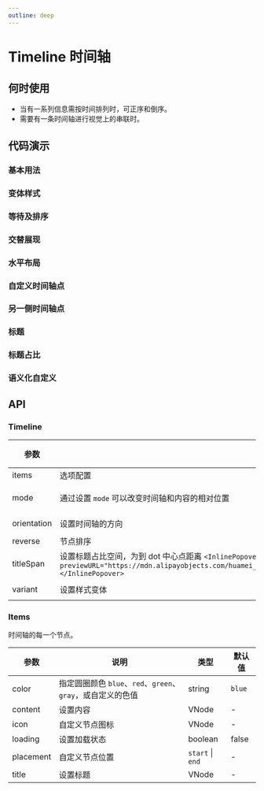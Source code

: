 ```yaml
---
outline: deep
---
```


# Timeline 时间轴

## 何时使用

- 当有一系列信息需按时间排列时，可正序和倒序。
- 需要有一条时间轴进行视觉上的串联时。

## 代码演示

### 基本用法

<demo vue="timeline/basic.vue"></demo>

### 变体样式

<demo vue="timeline/variant.vue"></demo>

### 等待及排序

<demo vue="timeline/pending.vue"></demo>

### 交替展现

<demo vue="timeline/alternate.vue"></demo>

### 水平布局

<demo vue="timeline/horizontal.vue"></demo>

### 自定义时间轴点

<demo vue="timeline/custom.vue"></demo>

### 另一侧时间轴点

<demo vue="timeline/end.vue"></demo>

### 标题

<demo vue="timeline/title.vue"></demo>

### 标题占比

<demo vue="timeline/title-span.vue"></demo>

### 语义化自定义

<demo vue="timeline/semantic.vue"></demo>

## API

### Timeline

| 参数 | 说明 | 类型 | 默认值 | 版本 |
| --- | --- | --- | --- | --- |
| items | 选项配置 | [Items](#Items)[] | - |  |
| mode | 通过设置 `mode` 可以改变时间轴和内容的相对位置 | `start` \| `alternate` \| `end` | `start` |  |
| orientation | 设置时间轴的方向 | `vertical` \| `horizontal` | `vertical` |  |
| reverse | 节点排序 | boolean | false |  |
| titleSpan | 设置标题占比空间，为到 dot 中心点距离 `<InlinePopover previewURL="https://mdn.alipayobjects.com/huamei_7uahnr/afts/img/A*1NJISa7bpqgAAAAAR5AAAAgAerJ8AQ/original"></InlinePopover> ` | number \| string | 12 |  |
| variant | 设置样式变体 | `filled` \| `outlined` | `outlined` |  |

### Items

时间轴的每一个节点。

| 参数      | 说明                                                        | 类型             | 默认值 |
| --------- | ----------------------------------------------------------- | ---------------- | ------ |
| color     | 指定圆圈颜色 `blue`、`red`、`green`、`gray`，或自定义的色值 | string           | `blue` |
| content   | 设置内容                                                    | VNode            | -      |
| icon      | 自定义节点图标                                              | VNode            | -      |
| loading   | 设置加载状态                                                | boolean          | false  |
| placement | 自定义节点位置                                              | `start` \| `end` | -      |
| title     | 设置标题                                                    | VNode            | -      |
